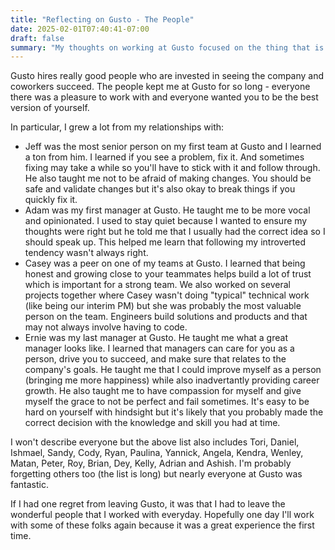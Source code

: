 ```yaml
---
title: "Reflecting on Gusto - The People"
date: 2025-02-01T07:40:41-07:00
draft: false
summary: "My thoughts on working at Gusto focused on the thing that is the best about working there: the people. I learned a lot from every one there and really appreciated the support and guidance they provided. Every one of them was a pleasure to work with and everyone wanted you to be the best version of yourself."
---
```


Gusto hires really good people who are invested in seeing the company and coworkers succeed. The people kept me at Gusto for so long - everyone there was a pleasure to work with and everyone wanted you to be the best version of yourself.

In particular, I grew a lot from my relationships with:

- Jeff was the most senior person on my first team at Gusto and I learned a ton from him. I learned if you see a problem, fix it. And sometimes fixing may take a while so you'll have to stick with it and follow through. He also taught me not to be afraid of making changes. You should be safe and validate changes but it's also okay to break things if you quickly fix it.
- Adam was my first manager at Gusto. He taught me to be more vocal and opinionated. I used to stay quiet because I wanted to ensure my thoughts were right but he told me that I usually had the correct idea so I should speak up. This helped me learn that following my introverted tendency wasn't always right.
- Casey was a peer on one of my teams at Gusto. I learned that being honest and growing close to your teammates helps build a lot of trust which is important for a strong team. We also worked on several projects together where Casey wasn't doing "typical" technical work (like being our interim PM) but she was probably the most valuable person on the team. Engineers build solutions and products and that may not always involve having to code.
- Ernie was my last manager at Gusto. He taught me what a great manager looks like. I learned that managers can care for you as a person, drive you to succeed, and make sure that relates to the company's goals. He taught me that I could improve myself as a person (bringing me more happiness) while also inadvertantly providing career growth. He also taught me to have compassion for myself and give myself the grace to not be perfect and fail sometimes. It's easy to be hard on yourself with hindsight but it's likely that you probably made the correct decision with the knowledge and skill you had at time.

I won't describe everyone but the above list also includes Tori, Daniel, Ishmael, Sandy, Cody, Ryan, Paulina, Yannick, Angela, Kendra, Wenley, Matan, Peter, Roy, Brian, Dey, Kelly, Adrian and Ashish. I'm probably forgetting others too (the list is long) but nearly everyone at Gusto was fantastic.

 If I had one regret from leaving Gusto, it was that I had to leave the wonderful people that I worked with everyday. Hopefully one day I'll work with some of these folks again because it was a great experience the first time.
